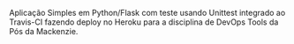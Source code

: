 Aplicação Simples em Python/Flask com teste usando Unittest integrado ao Travis-CI fazendo deploy no Heroku para a disciplina de DevOps Tools da Pós da Mackenzie.


